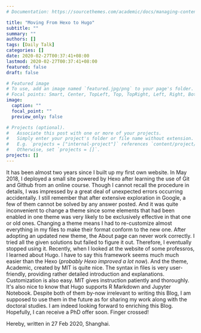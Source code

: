 ```yaml
---
# Documentation: https://sourcethemes.com/academic/docs/managing-content/

title: "Moving From Hexo to Hugo"
subtitle: ""
summary: ""
authors: []
tags: [Daily Talk]
categories: []
date: 2020-02-27T00:37:41+08:00
lastmod: 2020-02-27T00:37:41+08:00
featured: false
draft: false

# Featured image
# To use, add an image named `featured.jpg/png` to your page's folder.
# Focal points: Smart, Center, TopLeft, Top, TopRight, Left, Right, BottomLeft, Bottom, BottomRight.
image:
  caption: ""
  focal_point: ""
  preview_only: false

# Projects (optional).
#   Associate this post with one or more of your projects.
#   Simply enter your project's folder or file name without extension.
#   E.g. `projects = ["internal-project"]` references `content/project/deep-learning/index.md`.
#   Otherwise, set `projects = []`.
projects: []
---
```


It has been almost two years since I built up my first own website. In May 2018, I deployed a small site powered by Hexo after learning the use of Git and Github from an online course. Though I cannot recall the procedure in details, I was impressed by a great deal of unexpected errors occurring accidentally. I still remember that after extensive exploration in Google, a few of them cannot be solved by any answer posted. And it was quite inconvenient to change a theme since some elements that had been enabled in one theme was very likely to be exclusively effective in that one or old ones. Changing a theme means I had to re-customize almost everything in my files to make their format conform to the new one. After adopting an updated new theme, the About page can never work correctly. I tried all the given solutions but failed to figure it out. Therefore, I eventually stopped using it. Recently, when I looked at the website of some professros, I learned about Hugo. I have to say this framework seems much much easier than the Hexo (*probably Hexo improved a lot now*). And the theme, Academic, created by MIT is quite nice. The syntax in files is very user-friendly, providing rather detailed introduction and explanations. Customization is also easy. MIT gives instruction patiently and thoroughly. It's also nice to know that Hugo supports R Markdown and Jupyter Notebook. Despite both of them by-now irrelevant to writing this Blog, I am supposed to use them in the future as for sharing my work along with the doctoral studies. I am indeed looking forward to enriching this Blog. Hopefully, I can receive a PhD offer soon. Finger crossed!



Hereby, written in 27 Feb 2020, Shanghai.
